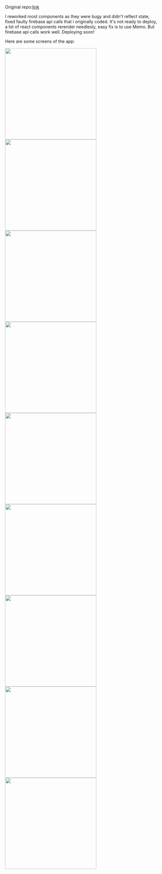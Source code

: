 Original repo:[link](https://github.com/HassanAhmed2512/E-commerce-ReactNative-)

I reworked most components as they were bugy and didn't reflect state, fixed faulty firebase api calls that i originally coded. It's not ready to deploy, a lot of react components rerender needlesly, easy fix is to use Memo. But firebase api calls work well.
Deploying soon!

Here are some screens of the app:
<p float="left">
  <img src="https://github.com/HNOONa-0/E-commerce-ReactNative-/assets/59091536/fd508014-cc5e-4639-9caa-2a9ba2337948" width="300">
  <img src="https://github.com/HNOONa-0/E-commerce-ReactNative-/assets/59091536/08e99f09-975d-4101-ae07-bd73d3a4882b" width="300">
  <img src="https://github.com/HNOONa-0/E-commerce-ReactNative-/assets/59091536/d103e151-7f18-4d95-97e1-a60fd5ca8e33" width="300">
  <img src="https://github.com/HNOONa-0/E-commerce-ReactNative-/assets/59091536/1d31ff9d-89c6-49ef-b1d9-ecb5039c0aab" width="300">
  <img src="https://github.com/HNOONa-0/E-commerce-ReactNative-/assets/59091536/05bf5b4f-0a49-4c29-81ed-f4c64dcc3574" width="300">
  <img src="https://github.com/HNOONa-0/E-commerce-ReactNative-/assets/59091536/58b16db0-8166-4dc7-b6c1-9d6de0be69da" width="300">
  <img src="https://github.com/HNOONa-0/E-commerce-ReactNative-/assets/59091536/9101f205-8d6e-4831-bbb7-15b4021027f0" width="300">
  <img src="https://github.com/HNOONa-0/E-commerce-ReactNative-/assets/59091536/7b06b86e-2bdf-4699-81b1-e179252ecb4c" width="300">
  <img src="https://github.com/HNOONa-0/E-commerce-ReactNative-/assets/59091536/688846fe-e1db-4773-9fb4-a7ee78e66ed5" width="300">
</p>
<!-- <p align="center">
  <img src="https://github.com/HNOONa-0/E-commerce-ReactNative-/assets/59091536/7bdcc5bf-4305-4b3f-a631-37e40ec7f126" width="400" alt="Image description">
</p>
<p align="center">
  <img src="https://github.com/HNOONa-0/E-commerce-ReactNative-/assets/59091536/a9ceeca0-d93e-4a3e-85e8-55fc618ca844" width="400" alt="Image description">
</p>
<p align="center">
  <img src="https://github.com/HNOONa-0/E-commerce-ReactNative-/assets/59091536/06b7e949-fd4c-47bf-882e-5f219d869725" width="400" alt="Image description">
</p>
<p align="center">
  <img src="https://github.com/HNOONa-0/E-commerce-ReactNative-/assets/59091536/6da715f1-404e-4dc9-a29f-215a10dbf026" width="400" alt="Image description">
</p>
<p align="center">
  <img src="https://github.com/HNOONa-0/E-commerce-ReactNative-/assets/59091536/d4436035-47e4-4f36-9c4a-f1c6a10fbd88" width="400" alt="Image description">
</p>
<p align="center">
  <img src="https://github.com/HNOONa-0/E-commerce-ReactNative-/assets/59091536/b8f0be51-ed7a-4294-a110-99e33f000eed" width="400" alt="Image description">
</p>
<p align="center">
  <img src="https://github.com/HNOONa-0/E-commerce-ReactNative-/assets/59091536/1cd8059d-ced1-430d-a187-5e0bd68204eb" width="400" alt="Image description">
</p>
 -->
